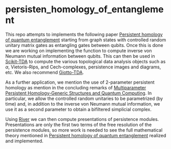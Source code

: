 # persisten_homology_of_entanglement
This repo attempts to implements the following paper [Persistent homology of quantum entanglement](https://arxiv.org/abs/2110.10214) starting from graph states with controlled random unitary matrix gates as entangling gates between qubits. Once this is done we are working on implementing the function to compute inverse von Neumann mutual information between qubits. This can then be used in [Scikit-TDA](https://github.com/scikit-tda) to compute the various topological data analysis objects such as $\alpha$, Vietoris-Rips, and Cech-complexes, persistence images and diagrams, etc. We also recommend [Giotto-TDA](https://github.com/giotto-ai).

As a further application, we mention the use of $2$-parameter persistent homology as mention in the concluding remarks of [Multiparameter Persistent Homology-Generic Structures and Quantum Computing](https://arxiv.org/abs/2210.11433). In particular, we allow the controlled random unitaries to be parametrized (by time) and, in addition to the inverse von Neumann mutual information, we use it as a second parameter to obtain a bifiltered simplicial complex. 

Using [River](https://github.com/rivetTDA/rivet) we can then compute presentations of persistence modules. Presentations are only the first two terms of the free resolution of the persistence modules, so more work is needed to see the full mathematical theory mentioned in [Persistent homology of quantum entanglement](https://arxiv.org/abs/2110.10214) realized and implemented. 

